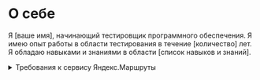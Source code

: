 # О себе

Я [ваше имя], начинающий тестировщик программного обеспечения. Я имею опыт работы в области тестирования в течение [количество] лет. Я обладаю навыками и знаниями в области [список навыков и знаний].
<details>
<summary>Требования к сервису Яндекс.Маршруты</summary>

# Проекты

* [Название проекта 1]
    * Краткое описание проекта
    * Результаты проекта
* [Название проекта 2]
    * Краткое описание проекта
    * Результаты проекта

# Навыки

* [Навыки и знания 1]
* [Навыки и знания 2]
* [Навыки и знания 3]

# Контактная информация

* [Ваш адрес электронной почты]
* [Ваша ссылка в LinkedIn]
* [Ваш GitHub]

# Резюме

* [Ссылка на ваше резюме]

# Картинки

![Картинка 1](images/image1.png)
![Картинка 2](images/image2.png)
